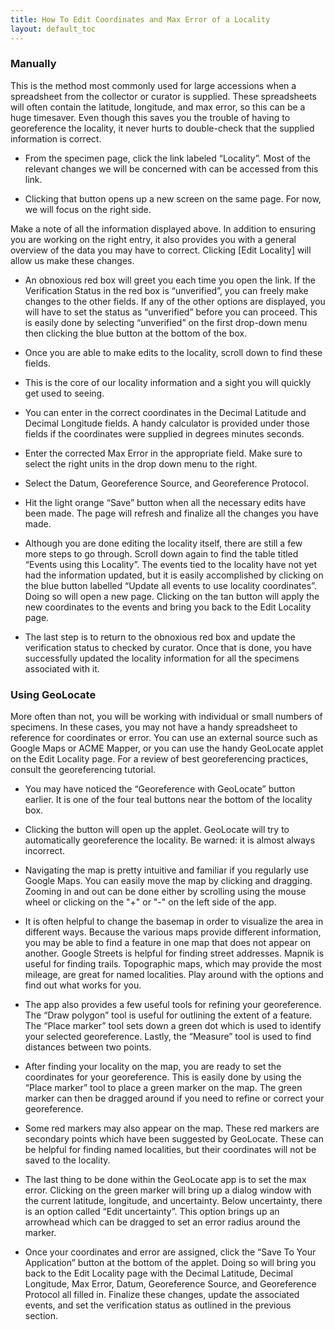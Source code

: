 ```yaml
---
title: How To Edit Coordinates and Max Error of a Locality
layout: default_toc
---
```


### Manually

This is the method most commonly used for large accessions when a spreadsheet from the collector or curator is supplied. These spreadsheets will often contain the latitude, longitude, and max error, so this can be a huge timesaver. Even though this saves you the trouble of having to georeference the locality, it never hurts to double-check that the supplied information is correct.

* From the specimen page, click the link labeled “Locality”. Most of the relevant changes we will be concerned with can be accessed from this link.

* Clicking that button opens up a new screen on the same page. For now, we will focus on the right side.

Make a note of all the information displayed above. In addition to ensuring you are working on the right entry, it also provides you with a general overview of the data you may have to correct. Clicking [Edit Locality] will allow us make these changes.

* An obnoxious red box will greet you each time you open the link. If the Verification Status in the red box is “unverified”, you can freely make changes to the other fields. If any of the other options are displayed, you will have to set the status as “unverified” before you can proceed. This is easily done by selecting “unverified” on the first drop-down menu then clicking the blue button at the bottom of the box.

* Once you are able to make edits to the locality, scroll down to find these fields.

* This is the core of our locality information and a sight you will quickly get used to seeing.

 * You can enter in the correct coordinates in the Decimal Latitude and Decimal Longitude fields. A handy calculator is provided under those fields if the coordinates were supplied in degrees minutes seconds.

 * Enter the corrected Max Error in the appropriate field. Make sure to select the right units in the drop down menu to the right.

 * Select the Datum, Georeference Source, and Georeference Protocol.

* Hit the light orange “Save” button when all the necessary edits have been made. The page will refresh and finalize all the changes you have made.

* Although you are done editing the locality itself, there are still a few more steps to go through. Scroll down again to find the table titled “Events using this Locality”. The events tied to the locality have not yet had the information updated, but it is easily accomplished by clicking on the blue button labelled “Update all events to use locality coordinates”. Doing so will open a new page. Clicking on the tan button will apply the new coordinates to the events and bring you back to the Edit Locality page.

* The last step is to return to the obnoxious red box and update the verification status to checked by curator. Once that is done, you have successfully updated the locality information for all the specimens associated with it.

### Using GeoLocate

More often than not, you will be working with individual or small numbers of specimens. In these cases, you may not have a handy spreadsheet to reference for coordinates or error. You can use an external source such as Google Maps or ACME Mapper, or you can use the handy GeoLocate applet on the Edit Locality page. For a review of best georeferencing practices, consult the georeferencing tutorial.

* You may have noticed the “Georeference with GeoLocate” button earlier. It is one of the four teal buttons near the bottom of the locality box.

* Clicking the button will open up the applet. GeoLocate will try to automatically georeference the locality. Be warned: it is almost always incorrect.

 * Navigating the map is pretty intuitive and familiar if you regularly use Google Maps. You can easily move the map by clicking and dragging. Zooming in and out can be done either by scrolling using the mouse wheel or clicking on the "+" or "-" on the left side of the app.

 * It is often helpful to change the basemap in order to visualize the area in different ways. Because the various maps provide different information, you may be able to find a feature in one map that does not appear on another. Google Streets is helpful for finding street addresses. Mapnik is useful for finding trails. Topographic maps, which may provide the most mileage, are great for named localities. Play around with the options and find out what works for you.

 * The app also provides a few useful tools for refining your georeference. The “Draw polygon” tool is useful for outlining the extent of a feature. The “Place marker” tool sets down a green dot which is used to identify your selected georeference. Lastly, the “Measure” tool is used to find distances between two points.

* After finding your locality on the map, you are ready to set the coordinates for your georeference. This is easily done by using the “Place marker” tool to place a green marker on the map. The green marker can then be dragged around if you need to refine or correct your georeference.

 * Some red markers may also appear on the map. These red markers are secondary points which have been suggested by GeoLocate. These can be helpful for finding named localities, but their coordinates will not be saved to the locality.

* The last thing to be done within the GeoLocate app is to set the max error. Clicking on the green marker will bring up a dialog window with the current latitude, longitude, and uncertainty. Below uncertainty, there is an option called “Edit uncertainty”.  This option brings up an arrowhead which can be dragged to set an error radius around the marker.

* Once your coordinates and error are assigned, click the “Save To Your Application” button at the bottom of the applet. Doing so will bring you back to the Edit Locality page with the Decimal Latitude, Decimal Longitude, Max Error, Datum, Georeference Source, and Georeference Protocol all filled in. Finalize these changes, update the associated events, and set the verification status as outlined in the previous section.
